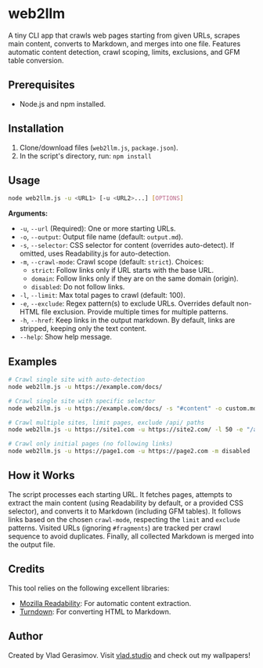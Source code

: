 # web2llm

A tiny CLI app that crawls web pages starting from given URLs, scrapes main content, converts to Markdown, and merges into one file. Features automatic content detection, crawl scoping, limits, exclusions, and GFM table conversion.

## Prerequisites

- Node.js and npm installed.

## Installation

1.  Clone/download files (`web2llm.js`, `package.json`).
2.  In the script's directory, run: `npm install`

## Usage

```bash
node web2llm.js -u <URL1> [-u <URL2>...] [OPTIONS]
```

**Arguments:**

- `-u`, `--url` (Required): One or more starting URLs.
- `-o`, `--output`: Output file name (default: `output.md`).
- `-s`, `--selector`: CSS selector for content (overrides auto-detect). If omitted, uses Readability.js for auto-detection.
- `-m`, `--crawl-mode`: Crawl scope (default: `strict`). Choices:
  - `strict`: Follow links only if URL starts with the base URL.
  - `domain`: Follow links only if they are on the same domain (origin).
  - `disabled`: Do not follow links.
- `-l`, `--limit`: Max total pages to crawl (default: 100).
- `-e`, `--exclude`: Regex pattern(s) to exclude URLs. Overrides default non-HTML file exclusion. Provide multiple times for multiple patterns.
- `-h`, `--href`: Keep links in the output markdown. By default, links are stripped, keeping only the text content.
- `--help`: Show help message.

## Examples

```bash
# Crawl single site with auto-detection
node web2llm.js -u https://example.com/docs/

# Crawl single site with specific selector
node web2llm.js -u https://example.com/docs/ -s "#content" -o custom.md

# Crawl multiple sites, limit pages, exclude /api/ paths
node web2llm.js -u https://site1.com -u https://site2.com/ -l 50 -e "/api/" -o combined.md

# Crawl only initial pages (no following links)
node web2llm.js -u https://page1.com -u https://page2.com -m disabled
```

## How it Works

The script processes each starting URL. It fetches pages, attempts to extract the main content (using Readability by default, or a provided CSS selector), and converts it to Markdown (including GFM tables). It follows links based on the chosen `crawl-mode`, respecting the `limit` and `exclude` patterns. Visited URLs (ignoring `#fragments`) are tracked per crawl sequence to avoid duplicates. Finally, all collected Markdown is merged into the output file.

## Credits

This tool relies on the following excellent libraries:

- [Mozilla Readability](https://github.com/mozilla/readability): For automatic content extraction.
- [Turndown](https://github.com/mixmark-io/turndown): For converting HTML to Markdown.

## Author

Created by Vlad Gerasimov. Visit [vlad.studio](https://vlad.studio/) and check out my wallpapers!
